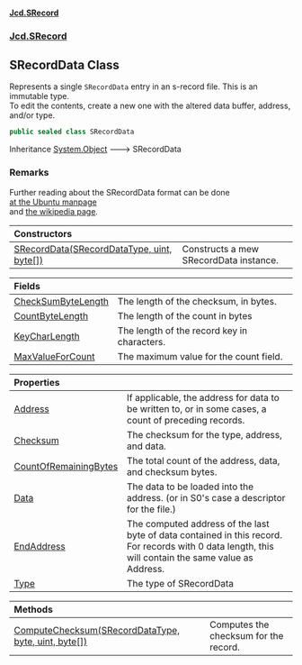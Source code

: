 #### [Jcd.SRecord](index.md 'index')
### [Jcd.SRecord](Jcd.SRecord.md 'Jcd.SRecord')

## SRecordData Class

Represents a single `SRecordData` entry in an s-record file. This is an immutable type.  
To edit the contents, create a new one with the altered data buffer, address, and/or type.

```csharp
public sealed class SRecordData
```

Inheritance [System.Object](https://docs.microsoft.com/en-us/dotnet/api/System.Object 'System.Object') &#129106; SRecordData

### Remarks
Further reading about the SRecordData format can be done  
[ at the Ubuntu manpage](https://manpages.ubuntu.com/manpages/trusty/man5/srec.5.html 'https://manpages.ubuntu.com/manpages/trusty/man5/srec.5.html')  
and [the wikipedia page](https://en.wikipedia.org/wiki/SREC_(file_format) 'https://en.wikipedia.org/wiki/SREC_(file_format)').

| Constructors | |
| :--- | :--- |
| [SRecordData(SRecordDataType, uint, byte[])](Jcd.SRecord.SRecordData.SRecordData(Jcd.SRecord.SRecordDataType,uint,byte[]).md 'Jcd.SRecord.SRecordData.SRecordData(Jcd.SRecord.SRecordDataType, uint, byte[])') | Constructs a mew SRecordData instance. |

| Fields | |
| :--- | :--- |
| [CheckSumByteLength](Jcd.SRecord.SRecordData.CheckSumByteLength.md 'Jcd.SRecord.SRecordData.CheckSumByteLength') | The length of the checksum, in bytes. |
| [CountByteLength](Jcd.SRecord.SRecordData.CountByteLength.md 'Jcd.SRecord.SRecordData.CountByteLength') | The length of the count in bytes |
| [KeyCharLength](Jcd.SRecord.SRecordData.KeyCharLength.md 'Jcd.SRecord.SRecordData.KeyCharLength') | The length of the record key in characters. |
| [MaxValueForCount](Jcd.SRecord.SRecordData.MaxValueForCount.md 'Jcd.SRecord.SRecordData.MaxValueForCount') | The maximum value for the count field. |

| Properties | |
| :--- | :--- |
| [Address](Jcd.SRecord.SRecordData.Address.md 'Jcd.SRecord.SRecordData.Address') | If applicable, the address for data to be written to, or in some cases, a count of preceding records. |
| [Checksum](Jcd.SRecord.SRecordData.Checksum.md 'Jcd.SRecord.SRecordData.Checksum') | The checksum for the type, address, and data. |
| [CountOfRemainingBytes](Jcd.SRecord.SRecordData.CountOfRemainingBytes.md 'Jcd.SRecord.SRecordData.CountOfRemainingBytes') | The total count of the address, data, and checksum bytes. |
| [Data](Jcd.SRecord.SRecordData.Data.md 'Jcd.SRecord.SRecordData.Data') | The data to be loaded into the address. (or in S0's case a descriptor for the file.) |
| [EndAddress](Jcd.SRecord.SRecordData.EndAddress.md 'Jcd.SRecord.SRecordData.EndAddress') | The computed address of the last byte of data contained in this record.<br/>For records with 0 data length, this will contain the same value as Address. |
| [Type](Jcd.SRecord.SRecordData.Type.md 'Jcd.SRecord.SRecordData.Type') | The type of SRecordData |

| Methods | |
| :--- | :--- |
| [ComputeChecksum(SRecordDataType, byte, uint, byte[])](Jcd.SRecord.SRecordData.ComputeChecksum(Jcd.SRecord.SRecordDataType,byte,uint,byte[]).md 'Jcd.SRecord.SRecordData.ComputeChecksum(Jcd.SRecord.SRecordDataType, byte, uint, byte[])') | Computes the checksum for the record. |
